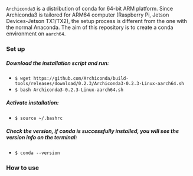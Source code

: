 
`Archiconda3` is a distribution of conda for 64-bit ARM platform. 
Since Archiconda3 is tailored for ARM64 computer (Raspberry Pi, Jetson Devices-Jetson TX1/TX2), the setup process is different from the one with the normal Anaconda.
The aim of this repository is to create a conda environment on `aarch64`.

### Set up

##### Download the installation script and run:
- `$ wget https://github.com/Archiconda/build-tools/releases/download/0.2.3/Archiconda3-0.2.3-Linux-aarch64.sh`
- `$ bash Archiconda3-0.2.3-Linux-aarch64.sh` 


##### Activate installation:
- `$ source ~/.bashrc` 

##### Check the version, if conda is successfully installed, you will see the version info on the terminal:
- `$ conda --version` 

### How to use

